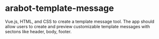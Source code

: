 # arabot-template-message
Vue.js, HTML, and CSS to create a template message tool. The app should allow users to create and preview customizable template messages with sectons like header, body, footer.
